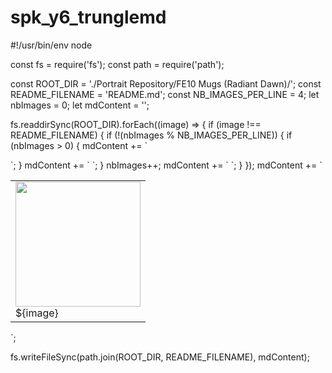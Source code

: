 # spk_y6_trunglemd
#!/usr/bin/env node

const fs = require('fs');
const path = require('path');

const ROOT_DIR = './Portrait Repository/FE10 Mugs (Radiant Dawn)/';
const README_FILENAME = 'README.md';
const NB_IMAGES_PER_LINE = 4;
let nbImages = 0;
let mdContent = '<table><tr>';

fs.readdirSync(ROOT_DIR).forEach((image) => {
  if (image !== README_FILENAME) {
    if (!(nbImages % NB_IMAGES_PER_LINE)) {
      if (nbImages > 0) {
        mdContent += `
</tr>`;
      }
      mdContent += `
<tr>`;
    }
    nbImages++;
    mdContent += `
<td valign="bottom">
<img src="./${image}" width="200"><br>
${image}
</td>
`;
  }
});
mdContent += `
</tr></table>`;

fs.writeFileSync(path.join(ROOT_DIR, README_FILENAME), mdContent);
